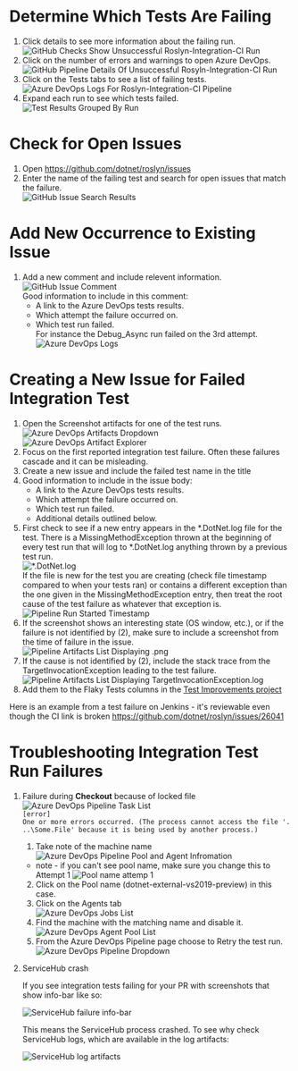 # Determine Which Tests Are Failing

1. Click details to see more information about the failing run. 
![GitHub Checks Show Unsuccessful Roslyn-Integration-CI Run](images/how-to-investigate-ci-test-failures-figure1.png)
2. Click on the number of errors and warnings to open Azure DevOps.  
![GitHub Pipeline Details Of Unsuccessful Rosyln-Integration-CI Run](images/how-to-investigate-ci-test-failures-figure2.png)
3. Click on the Tests tabs to see a list of failing tests.  
![Azure DevOps Logs For Roslyn-Integration-CI Pipeline](images/how-to-investigate-ci-test-failures-figure3.png)
4. Expand each run to see which tests failed.  
![Test Results Grouped By Run](images/how-to-investigate-ci-test-failures-figure4.png)

# Check for Open Issues

1. Open https://github.com/dotnet/roslyn/issues
2. Enter the name of the failing test and search for open issues that match the failure.  
![GitHub Issue Search Results](images/how-to-investigate-ci-test-failures-figure5.png)

# Add New Occurrence to Existing Issue

1. Add a new comment and include relevent information.  
![GitHub Issue Comment](images/how-to-investigate-ci-test-failures-figure6.png)  
Good information to include in this comment:
    - A link to the Azure DevOps tests results.
    - Which attempt the failure occurred on.
    - Which test run failed.  
For instance the Debug_Async run failed on the 3rd attempt.  
![Azure DevOps Logs](images/how-to-investigate-ci-test-failures-figure7.png)  

# Creating a New Issue for Failed Integration Test

1. Open the Screenshot artifacts for one of the test runs.  
![Azure DevOps Artifacts Dropdown](images/how-to-investigate-ci-test-failures-figure8.png)  
![Azure DevOps Artifact Explorer](images/how-to-investigate-ci-test-failures-figure9.png)  
2. Focus on the first reported integration test failure. Often these failures cascade and it can be misleading.
3. Create a new issue and include the failed test name in the title
4. Good information to include in the issue body:
    - A link to the Azure DevOps tests results.
    - Which attempt the failure occurred on.
    - Which test run failed.  
    - Additional details outlined below.
3. First check to see if a new entry appears in the *.DotNet.log file for the test. There is a MissingMethodException thrown at the beginning of every test run that will log to *.DotNet.log anything thrown by a previous test run.  
![*.DotNet.log](images/how-to-investigate-ci-test-failures-figure10.png)  
If the file is new for the test you are creating (check file timestamp compared to when your tests ran) or contains a different exception than the one given in the MissingMethodException entry, then treat the root cause of the test failure as whatever that exception is.  
![Pipeline Run Started Timestamp](images/how-to-investigate-ci-test-failures-figure11.png)  
4. If the screenshot shows an interesting state (OS window, etc.), or if the failure is not identified by (2), make sure to include a screenshot from the time of failure in the issue.  
![Pipeline Artifacts List Displaying .png](images/how-to-investigate-ci-test-failures-figure12.png)  
5. If the cause is not identified by (2), include the stack trace from the TargetInvocationException leading to the test failure.  
![Pipeline Artifacts List Displaying TargetInvocationException.log](images/how-to-investigate-ci-test-failures-figure13.png)  
6. Add them to the Flaky Tests columns in the [Test Improvements project](https://github.com/dotnet/roslyn/projects/2)

Here is an example from a test failure on Jenkins - it's reviewable even though the CI link is broken
 https://github.com/dotnet/roslyn/issues/26041

# Troubleshooting Integration Test Run Failures

 1. Failure during **Checkout** because of locked file  
![Azure DevOps Pipeline Task List](images/how-to-investigate-ci-test-failures-figure14.png)  
`[error] One or more errors occurred. (The process cannot access the file '...\Some.File' because it is being used by another process.)`  
    1. Take note of the machine name  
    ![Azure DevOps Pipeline Pool and Agent Infromation](images/how-to-investigate-ci-test-failures-figure15.png)  
    * note - if you can't see pool name, make sure you change this to Attempt 1 
    ![Pool name attemp 1](images/pool-name-attempt1.png)
    2. Click on the Pool name (dotnet-external-vs2019-preview) in this case.  
    3. Click on the Agents tab  
    ![Azure DevOps Jobs List](images/how-to-investigate-ci-test-failures-figure16.png)
    4. Find the machine with the matching name and disable it.  
    ![Azure DevOps Agent Pool List](images/how-to-investigate-ci-test-failures-figure17.png)
    5. From the Azure DevOps Pipeline page choose to Retry the test run.  
    ![Azure DevOps Pipeline Dropdown](images/how-to-investigate-ci-test-failures-figure18.png)
    
 2. ServiceHub crash

    If you see integration tests failing for your PR with screenshots that show info-bar like so:
    
    ![ServiceHub failure info-bar](images/how-to-investigate-ci-test-failures-servicehub-failure-infobar.png) 
    
    This means the ServiceHub process crashed. To see why check ServiceHub logs, which are available in the log artifacts:
    
    ![ServiceHub log artifacts](images/how-to-investigate-ci-test-failures-servicehub-log-artifacts.png)
 
